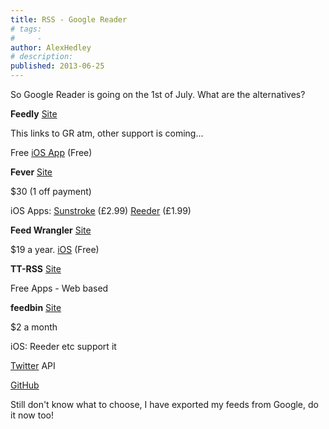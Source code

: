 ```yaml
---
title: RSS - Google Reader
# tags:
#     - 
author: AlexHedley
# description: 
published: 2013-06-25
---
```


So Google Reader is going on the 1st of July. What are the alternatives?

**Feedly** [Site](http://cloud.feedly.com/)

This links to GR atm, other support is coming...

Free [iOS App](https://itunes.apple.com/gb/app/feedly-your-google-reader/id396069556?mt=8) (Free)

**Fever** [Site](http://www.feedafever.com/)

$30 (1 off payment)

iOS Apps: [Sunstroke](https://itunes.apple.com/gb/app/sunstroke/id488564806?mt=8) (£2.99)
[Reeder](https://itunes.apple.com/gb/app/reeder/id325502379?mt=8) (£1.99)

**Feed Wrangler** [Site](http://feedwrangler.net/)

$19 a year. [iOS](https://itunes.apple.com/gb/app/feed-wrangler/id634486174?mt=8) (Free)

**TT-RSS** [Site](http://tt-rss.org/redmine/projects/tt-rss/wiki)

Free Apps - Web based

**feedbin** [Site](https://feedbin.me/)

$2 a month

iOS: Reeder etc support it

[Twitter](https://twitter.com/feedbinapp) API

[GitHub](https://github.com/feedbin)

Still don't know what to choose, I have exported my feeds from Google, do it now too!
